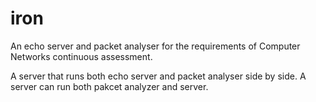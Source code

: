 # iron
An echo server and packet analyser for the requirements of Computer Networks continuous assessment.

A server that runs both echo server and packet analyser side by side.
A server can run both pakcet analyzer and server. 
